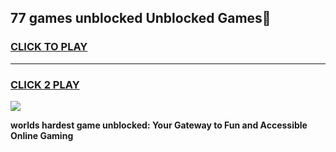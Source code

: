 
## 77 games unblocked Unblocked Games👋
<h3>
<a href="https://premium.freeplayer.one?title=77_games_unblocked&ref=16F">CLICK TO PLAY</a></h3>
<hr>

<h3>
<a href="https://premium.freeplayer.one?title=77_games_unblocked&ref=16F">CLICK 2 PLAY</a>
  
</h3>

<a href="https://premium.freeplayer.one?title=77_games_unblocked&ref=16F/"><img src="https://clearcache.store/games.png"></a>


**worlds hardest game unblocked: Your Gateway to Fun and Accessible Online Gaming**
